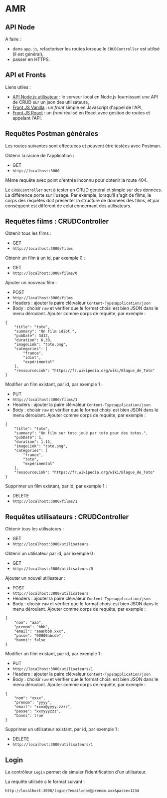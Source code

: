 # AMR

## API Node

A faire : 
- dans `app.js`, refactoriser les routes lorsque le `CRUDController` est utilisé (il est général),
- passer en HTTPS.

## API et Fronts
Liens utiles :
- [API Node.js utilisateur](https://github.com/AlexandreVenet/Utilisateurs_API_Node) : le serveur local en Node.js fournissant une API de CRUD sur un json des utilisateurs,
- [Front JS Vanilla](https://github.com/AlexandreVenet/Utilisateurs_API_frontVanilla) : un *front* simple en Javascript d'appel de l'API,
- [Front JS React](https://github.com/AlexandreVenet/Utilisateurs_API_frontReact) : un *front* réalisé en React avec gestion de routes et appelant l'API.

## Requêtes Postman générales

Les routes suivantes sont effectuées et peuvent être testées avec Postman.

Obtenir la racine de l'application :
- GET
- `http://localhost:3000`

Même requête avec point d'entrée inconnu pour obtenir la route 404.

Le `CRUDController` sert à tester un CRUD général et simple sur des données. La différence porte sur l'usage. Par exemple, lorsqu'il s'agit de films, le corps des requêtes doit présenter la structure de données des films, et par conséquent est différent de celui concernant des utilisateurs.

## Requêtes films : CRUDController

Obtenir tous les films :
- GET
- `http://localhost:3000/films`

Obtenir un film à un id, par exemple 0 :
- GET
- `http://localhost:3000/films/0`

Ajouter un nouveau film :
- POST
- `http://localhost:3000/films`
- Headers : ajouter la paire clé:valeur `Content-Type`:`application/json`
- Body : choisir `raw` et vérifier que le format choisi est bien JSON dans le menu déroulant. Ajouter comme corps de requête, par exemple :
```
{
	"title": "toto",
	"summary": "Un film idiot.",
	"pubDate": 3412,
	"duration": 6.30,
	"imageLink": "toto.png",
	"categories": [
		"france",
		"idiot",
		"expérimental"
	],
	"ressourceLink": "https://fr.wikipedia.org/wiki/Blague_de_Toto"
}
```

Modifier un film existant, par id, par exemple 1 :
- PUT
- `http://localhost:3000/films/1`
- Headers : ajouter la paire clé:valeur `Content-Type`:`application/json`
- Body : choisir `raw` et vérifier que le format choisi est bien JSON dans le menu déroulant. Ajouter comme corps de requête, par exemple :
```
{
	"title": "toto",
	"summary": "Un film sur toto joué par toto pour des totos.",
	"pubDate": 1,
	"duration": 1.11,
	"imageLink": "toto.png",
	"categories": [
		"france",
		"toto",
		"expérimental"
	],
	"ressourceLink": "https://fr.wikipedia.org/wiki/Blague_de_Toto"
}
```

Supprimer un film existant, par id, par exemple 1 :
- DELETE
- `http://localhost:3000/films/1`

## Requêtes utilisateurs : CRUDController

Obtenir tous les utilisateurs :
- GET
- `http://localhost:3000/utilisateurs`

Obtenir un utilisateur par id, par exemple 0 :
- GET
- `http://localhost:3000/utilisateurs/0`

Ajouter un nouvel utilisateur :
- POST
- `http://localhost:3000/utilisateurs`
- Headers : ajouter la paire clé:valeur `Content-Type`:`application/json`
- Body : choisir `raw` et vérifier que le format choisi est bien JSON dans le menu déroulant. Ajouter comme corps de requête, par exemple :
```
{
	"nom": "aaa",
	"prenom": "bbb",
	"email": "aaa@bbb.xxx",
	"passe": "00000abcde",
	"banni": false
}
```

Modifier un film existant, par id, par exemple 1 :
- PUT
- `http://localhost:3000/utilisateurs/1`
- Headers : ajouter la paire clé:valeur `Content-Type`:`application/json`
- Body : choisir `raw` et vérifier que le format choisi est bien JSON dans le menu déroulant. Ajouter comme corps de requête, par exemple :
```
{
	"nom": "xxxx",
	"prenom": "yyyy",
	"email": "xxxx@yyyy.zzzz",
	"passe": "xxxyyyzzz",
	"banni": true
}
```

Supprimer un utilisateur existant, par id, par exemple 1 :
- DELETE
- `http://localhost:3000/utilisateurs/1`

## Login

Le contrôleur `Login` permet de simuler l'identification d'un utilisateur.

La requête utilisée a le format suivant :
```
http://localhost:3000/login/?email=nom@prenom.xxx&passe=1234
```

